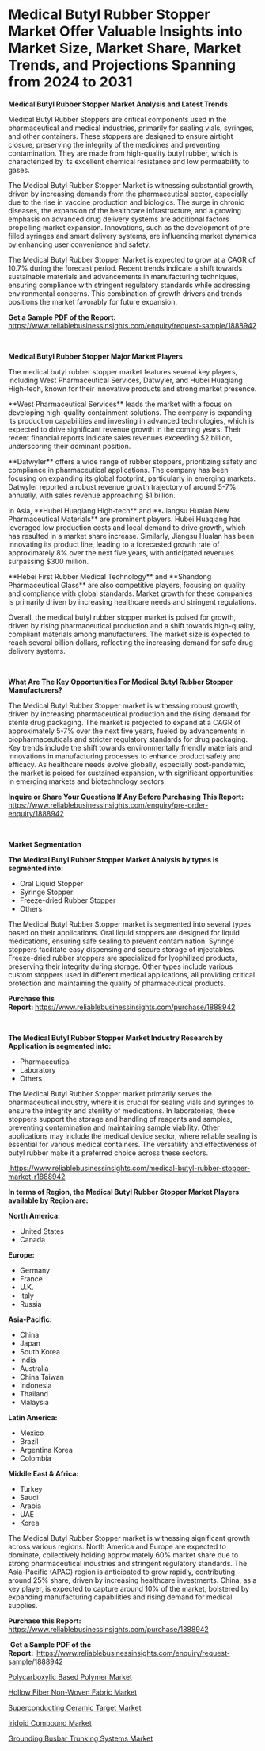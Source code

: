 <p><h1>Medical Butyl Rubber Stopper Market Offer Valuable Insights into Market Size, Market Share, Market Trends, and Projections Spanning from 2024 to 2031</h1></p><p><strong>Medical Butyl Rubber Stopper Market Analysis and Latest Trends</strong></p>
<p><p>Medical Butyl Rubber Stoppers are critical components used in the pharmaceutical and medical industries, primarily for sealing vials, syringes, and other containers. These stoppers are designed to ensure airtight closure, preserving the integrity of the medicines and preventing contamination. They are made from high-quality butyl rubber, which is characterized by its excellent chemical resistance and low permeability to gases.</p><p>The Medical Butyl Rubber Stopper Market is witnessing substantial growth, driven by increasing demands from the pharmaceutical sector, especially due to the rise in vaccine production and biologics. The surge in chronic diseases, the expansion of the healthcare infrastructure, and a growing emphasis on advanced drug delivery systems are additional factors propelling market expansion. Innovations, such as the development of pre-filled syringes and smart delivery systems, are influencing market dynamics by enhancing user convenience and safety.</p><p>The Medical Butyl Rubber Stopper Market is expected to grow at a CAGR of 10.7% during the forecast period. Recent trends indicate a shift towards sustainable materials and advancements in manufacturing techniques, ensuring compliance with stringent regulatory standards while addressing environmental concerns. This combination of growth drivers and trends positions the market favorably for future expansion.</p></p>
<p><strong>Get a Sample PDF of the Report:&nbsp;</strong> <a href="https://www.reliablebusinessinsights.com/enquiry/request-sample/1888942?utm_campaign=1734&utm_medium=2&utm_source=Github&utm_content=ia&utm_term=24102024&utm_id=medical-butyl-rubber-stopper">https://www.reliablebusinessinsights.com/enquiry/request-sample/1888942</a></p>
<p>&nbsp;</p>
<p><strong>Medical Butyl Rubber Stopper Major Market Players</strong></p>
<p><p>The medical butyl rubber stopper market features several key players, including West Pharmaceutical Services, Datwyler, and Hubei Huaqiang High-tech, known for their innovative products and strong market presence. </p><p>**West Pharmaceutical Services** leads the market with a focus on developing high-quality containment solutions. The company is expanding its production capabilities and investing in advanced technologies, which is expected to drive significant revenue growth in the coming years. Their recent financial reports indicate sales revenues exceeding $2 billion, underscoring their dominant position.</p><p>**Datwyler** offers a wide range of rubber stoppers, prioritizing safety and compliance in pharmaceutical applications. The company has been focusing on expanding its global footprint, particularly in emerging markets. Datwyler reported a robust revenue growth trajectory of around 5-7% annually, with sales revenue approaching $1 billion.</p><p>In Asia, **Hubei Huaqiang High-tech** and **Jiangsu Hualan New Pharmaceutical Materials** are prominent players. Hubei Huaqiang has leveraged low production costs and local demand to drive growth, which has resulted in a market share increase. Similarly, Jiangsu Hualan has been innovating its product line, leading to a forecasted growth rate of approximately 8% over the next five years, with anticipated revenues surpassing $300 million.</p><p>**Hebei First Rubber Medical Technology** and **Shandong Pharmaceutical Glass** are also competitive players, focusing on quality and compliance with global standards. Market growth for these companies is primarily driven by increasing healthcare needs and stringent regulations.</p><p>Overall, the medical butyl rubber stopper market is poised for growth, driven by rising pharmaceutical production and a shift towards high-quality, compliant materials among manufacturers. The market size is expected to reach several billion dollars, reflecting the increasing demand for safe drug delivery systems.</p></p>
<p>&nbsp;</p>
<p><strong>What Are The Key Opportunities For Medical Butyl Rubber Stopper Manufacturers?</strong></p>
<p><p>The Medical Butyl Rubber Stopper market is witnessing robust growth, driven by increasing pharmaceutical production and the rising demand for sterile drug packaging. The market is projected to expand at a CAGR of approximately 5-7% over the next five years, fueled by advancements in biopharmaceuticals and stricter regulatory standards for drug packaging. Key trends include the shift towards environmentally friendly materials and innovations in manufacturing processes to enhance product safety and efficacy. As healthcare needs evolve globally, especially post-pandemic, the market is poised for sustained expansion, with significant opportunities in emerging markets and biotechnology sectors.</p></p>
<p><strong>Inquire or Share Your Questions If Any Before Purchasing This Report:</strong> <a href="https://www.reliablebusinessinsights.com/enquiry/pre-order-enquiry/1888942?utm_campaign=1734&utm_medium=2&utm_source=Github&utm_content=ia&utm_term=24102024&utm_id=medical-butyl-rubber-stopper">https://www.reliablebusinessinsights.com/enquiry/pre-order-enquiry/1888942</a></p>
<p>&nbsp;</p>
<p><strong>Market Segmentation</strong></p>
<p><strong>The Medical Butyl Rubber Stopper Market Analysis by types is segmented into:</strong></p>
<p><ul><li>Oral Liquid Stopper</li><li>Syringe Stopper</li><li>Freeze-dried Rubber Stopper</li><li>Others</li></ul></p>
<p><p>The Medical Butyl Rubber Stopper market is segmented into several types based on their applications. Oral liquid stoppers are designed for liquid medications, ensuring safe sealing to prevent contamination. Syringe stoppers facilitate easy dispensing and secure storage of injectables. Freeze-dried rubber stoppers are specialized for lyophilized products, preserving their integrity during storage. Other types include various custom stoppers used in different medical applications, all providing critical protection and maintaining the quality of pharmaceutical products.</p></p>
<p><strong>Purchase this Report:&nbsp;</strong><a href="https://www.reliablebusinessinsights.com/purchase/1888942?utm_campaign=1734&utm_medium=2&utm_source=Github&utm_content=ia&utm_term=24102024&utm_id=medical-butyl-rubber-stopper">https://www.reliablebusinessinsights.com/purchase/1888942</a></p>
<p>&nbsp;</p>
<p><strong>The Medical Butyl Rubber Stopper Market Industry Research by Application is segmented into:</strong></p>
<p><ul><li>Pharmaceutical</li><li>Laboratory</li><li>Others</li></ul></p>
<p><p>The Medical Butyl Rubber Stopper market primarily serves the pharmaceutical industry, where it is crucial for sealing vials and syringes to ensure the integrity and sterility of medications. In laboratories, these stoppers support the storage and handling of reagents and samples, preventing contamination and maintaining sample viability. Other applications may include the medical device sector, where reliable sealing is essential for various medical containers. The versatility and effectiveness of butyl rubber make it a preferred choice across these sectors.</p></p>
<p><a href="https://www.reliablebusinessinsights.com/medical-butyl-rubber-stopper-market-r1888942?utm_campaign=1734&utm_medium=2&utm_source=Github&utm_content=ia&utm_term=24102024&utm_id=medical-butyl-rubber-stopper">&nbsp;https://www.reliablebusinessinsights.com/medical-butyl-rubber-stopper-market-r1888942</a></p>
<p><strong>In terms of Region, the Medical Butyl Rubber Stopper Market Players available by Region are:</strong></p>
<p>
    <p> <strong> North America: </strong>
        <ul>
            <li>United States</li>
            <li>Canada</li>
        </ul>
        </p> 
    <p> <strong> Europe: </strong>
        <ul>
            <li>Germany</li>
            <li>France</li>
            <li>U.K.</li>
            <li>Italy</li>
            <li>Russia</li>
        </ul>
        </p> 
    <p> <strong> Asia-Pacific: </strong>
        <ul>
            <li>China</li>
            <li>Japan</li>
            <li>South Korea</li>
            <li>India</li>
            <li>Australia</li>
            <li>China Taiwan</li>
            <li>Indonesia</li>
            <li>Thailand</li>
            <li>Malaysia</li>
        </ul>
        </p> 
    <p> <strong> Latin America: </strong>
        <ul>
            <li>Mexico</li>
            <li>Brazil</li>
            <li>Argentina Korea</li>
            <li>Colombia</li>
        </ul>
        </p> 
    <p> <strong> Middle East & Africa: </strong>
        <ul>
            <li>Turkey</li>
            <li>Saudi</li>
            <li>Arabia</li>
            <li>UAE</li>
            <li>Korea</li>
        </ul>
    </p>
    </p>
<p><p>The Medical Butyl Rubber Stopper market is witnessing significant growth across various regions. North America and Europe are expected to dominate, collectively holding approximately 60% market share due to strong pharmaceutical industries and stringent regulatory standards. The Asia-Pacific (APAC) region is anticipated to grow rapidly, contributing around 25% share, driven by increasing healthcare investments. China, as a key player, is expected to capture around 10% of the market, bolstered by expanding manufacturing capabilities and rising demand for medical supplies.</p></p>
<p><strong>Purchase this Report: </strong><a href="https://www.reliablebusinessinsights.com/purchase/1888942?utm_campaign=1734&utm_medium=2&utm_source=Github&utm_content=ia&utm_term=24102024&utm_id=medical-butyl-rubber-stopper">https://www.reliablebusinessinsights.com/purchase/1888942</a></p>
<p>&nbsp;<strong>Get a Sample PDF of the Report:&nbsp;&nbsp;</strong><a href="https://www.reliablebusinessinsights.com/enquiry/request-sample/1888942?utm_campaign=1734&utm_medium=2&utm_source=Github&utm_content=ia&utm_term=24102024&utm_id=medical-butyl-rubber-stopper">https://www.reliablebusinessinsights.com/enquiry/request-sample/1888942</a></p>
<p><strong></strong></p>
<p><p><a href="https://www.linkedin.com/pulse/polycarboxylic-based-polymer-market-research-report-2024--itmac?utm_campaign=1734&utm_medium=2&utm_source=Github&utm_content=ia&utm_term=24102024&utm_id=medical-butyl-rubber-stopper">Polycarboxylic Based Polymer Market</a></p><p><a href="https://www.linkedin.com/pulse/competitive-intelligence-hollow-fiber-non-woven-fabric-market-unrnc?utm_campaign=1734&utm_medium=2&utm_source=Github&utm_content=ia&utm_term=24102024&utm_id=medical-butyl-rubber-stopper">Hollow Fiber Non-Woven Fabric Market</a></p><p><a href="https://www.linkedin.com/pulse/superconducting-ceramic-target-market-matrix-applications-types-y1ikc?utm_campaign=1734&utm_medium=2&utm_source=Github&utm_content=ia&utm_term=24102024&utm_id=medical-butyl-rubber-stopper">Superconducting Ceramic Target Market</a></p><p><a href="https://www.linkedin.com/pulse/iridoid-compound-market-size-share-growth-analysis-type-application-wa7cc?utm_campaign=1734&utm_medium=2&utm_source=Github&utm_content=ia&utm_term=24102024&utm_id=medical-butyl-rubber-stopper">Iridoid Compound Market</a></p><p><a href="https://github.com/ygfu6u/Market-Research-Report-List-1/blob/main/grounding-busbar-trunking-systems-market.md?utm_campaign=1734&utm_medium=2&utm_source=Github&utm_content=ia&utm_term=24102024&utm_id=medical-butyl-rubber-stopper">Grounding Busbar Trunking Systems Market</a></p></p>